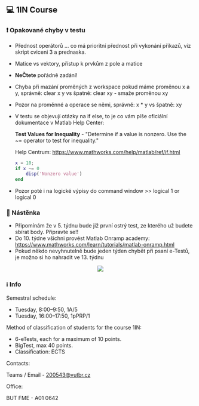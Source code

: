 ## :computer: 1IN Course

### :heavy_exclamation_mark: Opakované chyby v testu

* Přednost operátorů ... co má prioritní přednost při vykonání příkazů, viz skript cviceni 3 a prednaska.
* Matice vs vektory, přístup k prvkům z pole a matice
* **NeČtete** pořádně zadání! 
* Chyba při mazání proměných z workspace pokud máme proměnou x a y, správně: clear x y vs špatně: clear xy - smaže proměnou xy
* Pozor na proměnné a operace se němi, správně: x * y vs špatně: xy 

* V testu se objevují otázky na if else, to je co vám píše oficiální dokumentace v Matlab Help Center:

  **Test Values for Inequality** - "Determine if a value is nonzero. Use the ~= operator to test for inequality."

  Help Centrum: https://www.mathworks.com/help/matlab/ref/if.html

  ```matlab
  x = 10;
  if x ~= 0
      disp('Nonzero value')
  end
  ```
  
* Pozor poté i na logické výpisy do command window >> logical 1 or logical 0 

### :newspaper: Nástěnka 

* Připomínám že v 5. týdnu bude již první ostrý test, ze kterého už budete sbírat body. Připravte se!!
* Do 10. týdne všichni provést Matlab Onramp academy: https://www.mathworks.com/learn/tutorials/matlab-onramp.html
* Pokud někdo nevyhnutelně bude jeden týden chybět při psaní e-Testů, je možno si ho nahradit ve 13. týdnu

<p align="center"><img src="https://i.imgflip.com/6wwd1x.jpg"/></center></p>

### :information_source: Info

Semestral schedule:

* Tuesday, 8:00–9:50, 1A/5
* Tuesday, 16:00–17:50, 1pPRP/1

Method of classification of students for the course 1IN:

* 6-eTests, each for a maximum of 10 points.
* BigTest, max 40 points.
* Classification: ECTS

Contacts:

Teams / Email - 200543@vutbr.cz

Office:

BUT FME - A01 0642
